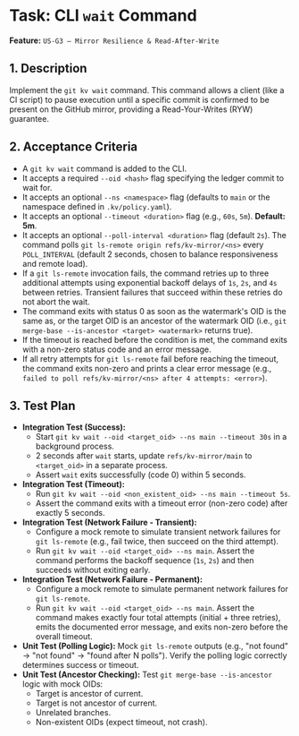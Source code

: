 # Task: CLI `wait` Command

**Feature:** `US-G3 — Mirror Resilience & Read-After-Write`

## 1. Description

Implement the `git kv wait` command. This command allows a client (like a CI script) to pause execution until a specific commit is confirmed to be present on the GitHub mirror, providing a Read-Your-Writes (RYW) guarantee.

## 2. Acceptance Criteria

- A `git kv wait` command is added to the CLI.
- It accepts a required `--oid <hash>` flag specifying the ledger commit to wait for.
- It accepts an optional `--ns <namespace>` flag (defaults to `main` or the namespace defined in `.kv/policy.yaml`).
- It accepts an optional `--timeout <duration>` flag (e.g., `60s`, `5m`). **Default: 5m**.
- It accepts an optional `--poll-interval <duration>` flag (default `2s`). The command polls `git ls-remote origin refs/kv-mirror/<ns>` every `POLL_INTERVAL` (default 2 seconds, chosen to balance responsiveness and remote load).
- If a `git ls-remote` invocation fails, the command retries up to three additional attempts using exponential backoff delays of `1s`, `2s`, and `4s` between retries. Transient failures that succeed within these retries do not abort the wait.
- The command exits with status 0 as soon as the watermark's OID is the same as, or the target OID is an ancestor of the watermark OID (i.e., `git merge-base --is-ancestor <target> <watermark>` returns true).
- If the timeout is reached before the condition is met, the command exits with a non-zero status code and an error message.
- If all retry attempts for `git ls-remote` fail before reaching the timeout, the command exits non-zero and prints a clear error message (e.g., `failed to poll refs/kv-mirror/<ns> after 4 attempts: <error>`).

## 3. Test Plan

- **Integration Test (Success):**
  - Start `git kv wait --oid <target_oid> --ns main --timeout 30s` in a background process.
  - 2 seconds after `wait` starts, update `refs/kv-mirror/main` to `<target_oid>` in a separate process.
  - Assert `wait` exits successfully (code 0) within 5 seconds.
- **Integration Test (Timeout):**
  - Run `git kv wait --oid <non_existent_oid> --ns main --timeout 5s`.
  - Assert the command exits with a timeout error (non-zero code) after exactly 5 seconds.
- **Integration Test (Network Failure - Transient):**
  - Configure a mock remote to simulate transient network failures for `git ls-remote` (e.g., fail twice, then succeed on the third attempt).
  - Run `git kv wait --oid <target_oid> --ns main`. Assert the command performs the backoff sequence (`1s`, `2s`) and then succeeds without exiting early.
- **Integration Test (Network Failure - Permanent):**
  - Configure a mock remote to simulate permanent network failures for `git ls-remote`.
  - Run `git kv wait --oid <target_oid> --ns main`. Assert the command makes exactly four total attempts (initial + three retries), emits the documented error message, and exits non-zero before the overall timeout.
- **Unit Test (Polling Logic):** Mock `git ls-remote` outputs (e.g., "not found" -> "not found" -> "found after N polls"). Verify the polling logic correctly determines success or timeout.
- **Unit Test (Ancestor Checking):** Test `git merge-base --is-ancestor` logic with mock OIDs:
  - Target is ancestor of current.
  - Target is not ancestor of current.
  - Unrelated branches.
  - Non-existent OIDs (expect timeout, not crash).
